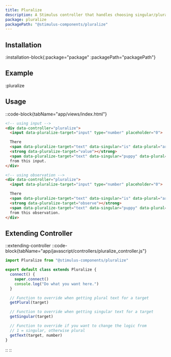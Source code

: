```yaml
---
title: Pluralize
description: A Stimulus controller that handles choosing singular/plural strings based on a number.
package: pluralize
packagePath: "@stimulus-components/pluralize"
---
```


## Installation

:installation-block{:package="package" :packagePath="packagePath"}

## Example

:pluralize

## Usage

::code-block{tabName="app/views/index.html"}

```html
<!-- using input -->
<div data-controller="pluralize">
  <input data-pluralize-target="input" type="number" placeholder="0">

  There
  <span data-pluralize-target="text" data-singular="is" data-plural="are"></span>
  <strong data-pluralize-target="value"></strong>
  <span data-pluralize-target="text" data-singular="puppy" data-plural="puppies"></span>
  from this input.
</div>

<!-- using observation -->
<div data-controller="pluralize">
  <input data-pluralize-target="input" type="number" placeholder="0">

  There
  <span data-pluralize-target="text" data-singular="is" data-plural="are"></span>
  <strong data-pluralize-target="observe"></strong>
  <span data-pluralize-target="text" data-singular="puppy" data-plural="puppies"></span>
  from this observation.
</div>

```

## Extending Controller

::extending-controller
::code-block{tabName="app/javascript/controllers/pluralize_controller.js"}

```js
import Pluralize from "@stimulus-components/pluralize"

export default class extends Pluralize {
  connect() {
    super.connect()
    console.log("Do what you want here.")
  }

  // Function to override when getting plural text for a target
  getPlural(target)

  // Function to override when getting singular text for a target
  getSingular(target)

  // Function to override if you want to change the logic from
  // 1 = singular, otherwise plural
  getText(target, number)
}
```

::
::
